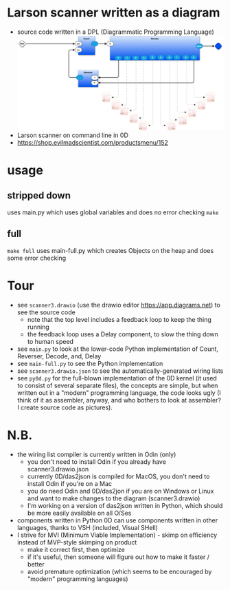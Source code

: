 # Larson scanner written as a diagram
- source code written in a DPL (Diagrammatic Programming Language)
![Larson Scanner](scanner3-Larson.drawio.png)
- Larson scanner on command line in 0D
- https://shop.evilmadscientist.com/productsmenu/152
# usage
## stripped down
uses main.py which uses global variables and does no error checking
`make`
## full
`make full`
uses main-full.py which creates Objects on the heap and does some error checking
# Tour
- see `scanner3.drawio` (use the drawio editor https://app.diagrams.net) to see the source code
  - note that the top level includes a feedback loop to keep the thing running
  - the feedback loop uses a Delay component, to slow the thing down to human speed
- see `main.py` to look at the lower-code Python implementation of Count, Reverser, Decode, and, Delay
- see `main-full.py` to see the Python implementation
- see `scanner3.drawio.json` to see the automatically-generated wiring lists
- see `py0d.py` for the full-blown implementation of the 0D kernel (it used to consist of several separate files), the concepts are simple, but when written out in a "modern" programming language, the code looks ugly (I think of it as assembler, anyway, and who bothers to look at assembler? I create source code as pictures).
# N.B.
- the wiring list compiler is currently written in Odin (only)
  - you don't need to install Odin if you already have scanner3.drawio.json
  - currently 0D/das2json is compiled for MacOS, you don't need to install Odin if you're on a Mac
  - you do need Odin and 0D/das2jon if you are on Windows or Linux and want to make changes to the diagram (scanner3.drawio)
  - I'm working on a version of das2json written in Python, which should be more easily available on all O/Ses
- components written in Python 0D can use components written in other languages, thanks to VSH (included, Visual SHell)
- I strive for MVI (Minimum Viable Implementation) - skimp on efficiency instead of MVP-style skimping on product
  - make it correct first, then optimize
  - if it's useful, then someone will figure out how to make it faster / better
  - avoid premature optimization (which seems to be encouraged by "modern" programming languages)
